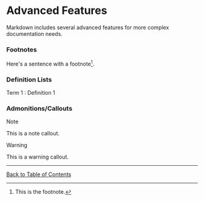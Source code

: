 # Advanced Features

Markdown includes several advanced features for more complex documentation needs.

### Footnotes

Here's a sentence with a footnote[^1].

[^1]: This is the footnote.

### Definition Lists

Term 1
: Definition 1

### Admonitions/Callouts

> [!NOTE]
> This is a note callout.

> [!WARNING]
> This is a warning callout.

---
[Back to Table of Contents](./README.md)